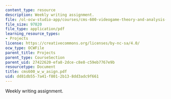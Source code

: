 ```yaml
---
content_type: resource
description: Weekly writing assignment.
file: /ol-ocw-studio-app/courses/cms-600-videogame-theory-and-analysis-fall-2007/dd81db557a41f8012b138dd3adc9f661_cms600_w_w_asign.pdf
file_size: 97820
file_type: application/pdf
learning_resource_types:
- Projects
license: https://creativecommons.org/licenses/by-nc-sa/4.0/
ocw_type: OCWFile
parent_title: Projects
parent_type: CourseSection
parent_uid: 27422620-efa8-2dce-c8e8-c59eb7767e9b
resourcetype: Document
title: cms600_w_w_asign.pdf
uid: dd81db55-7a41-f801-2b13-8dd3adc9f661
---
```

Weekly writing assignment.